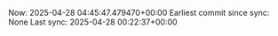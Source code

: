 Now: 2025-04-28 04:45:47.479470+00:00 Earliest commit since sync: None Last sync: 2025-04-28 00:22:37+00:00
